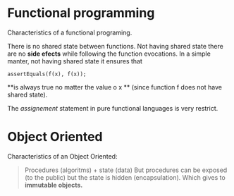# Functional programming

Characteristics of a functional programing. 


There is no shared state between functions. Not having shared state there are no **side efects** while following the function evocations. In a simple manter, not having shared state it ensures that 

```
assertEquals(f(x), f(x));
```

**is always true no matter the value o x ** (since function f does not have shared state).

The _assignement_ statement in pure functional languages is very restrict.

# Object Oriented

Characteristics of an Object Oriented:

> Procedures (algoritms) + state (data)
> But procedures can be exposed (to the public) but the state is hidden (encapsulation). Which gives to **immutable objects.**
